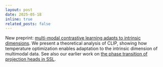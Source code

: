 ```yaml
---
layout: post
date: 2025-05-18
inline: true
related_posts: false
---
```


New preprint: [multi-modal contrastive learning adapts to intrinsic dimensions](https://arxiv.org/abs/2505.12473). We present a theoretical analysis of CLIP, showing how temperature optimization enables adaptation to the intrinsic dimension of multimodal data. See also our earlier work on [the phase transition of projection heads in SSL](https://arxiv.org/abs/2306.03335).
